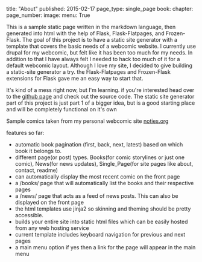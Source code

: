 title: "About"
published: 2015-02-17
page_type: single_page
book:
chapter:
page_number:
image:
menu: True

This is a sample static page written in the markdown language, then generated into html with the help of Flask, Flask-Flatpages, and Frozen-Flask. The goal of this project is to have a static site generator with a template that covers the basic needs of a webcomic website. I currently use drupal for my webcomic, but felt like it has been too much for my needs. In addition to that I have always felt I needed to hack too much of it for a default webcomic layout. Although I love my site, I decided to give building a static-site generator a try. the Flask-Flatpages and Frozen-Flask extensions for Flask gave me an easy way to start that.

It's kind of a mess right now, but I'm learning. if you're interested head over to the [github page](https://github.com/chipperdoodles/3color) and check out the source code.
The static site generator part of this project is just part 1 of a bigger idea, but is a good starting place and will be completely functional on it's own

Sample comics taken from my personal webcomic site <a href="https://noties.org">noties.org</a>

features so far:

 * automatic book pagination (first, back, next, latest) based on which book it belongs to.
 * different page(or post) types. Books(for comic storylines or just one comic), News(for news updates), Single_Page(for site pages like about, contact, readme)
 * can automatically display the most recent comic on the front page
 * a /books/ page that will automatically list the books and their respective pages
 * a /news/ page that acts as a feed of news posts. This can also be displayed on the front page
 * the html templates use jinja2 so skinning and theming should be pretty accessible.
 * builds your entire site into static html files which can be easily hosted from any web hosting service
 * current template includes keyboard navigation for previous and next pages
 * a main menu option if yes then a link for the page will appear in the main menu
